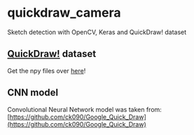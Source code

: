 # quickdraw_camera
Sketch detection with OpenCV, Keras and QuickDraw! dataset

## [QuickDraw!](https://github.com/googlecreativelab/quickdraw-dataset) dataset
Get the npy files over [here](https://console.cloud.google.com/storage/browser/quickdraw_dataset/full/numpy_bitmap)!

## CNN model
Convolutional Neural Network model was taken from:
[https://github.com/ck090/Google_Quick_Draw](https://github.com/ck090/Google_Quick_Draw)
